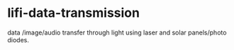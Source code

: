 # lifi-data-transmission
data /image/audio  transfer through light using laser and solar panels/photo diodes.
